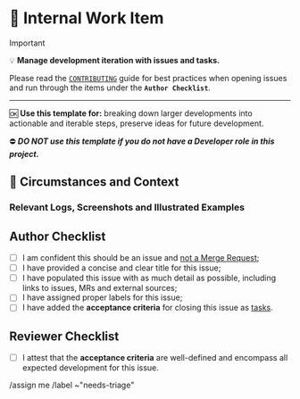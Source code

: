 # :card_index: Internal Work Item

> [!important]
> :bulb: **Manage development iteration with issues and tasks.**
>
> Please read the [`CONTRIBUTING`][1] guide for best practices when opening issues and run through the items under the **`Author Checklist`**.
>
>---
>
> :ok: **Use this template for:** breaking down larger developments into actionable and iterable steps, preserve ideas for future development.
>
> :no_entry: ***DO NOT use this template if you do not have a Developer role in this project.***

[1]: https://gitlab.com/galactipy/galactipy/-/blob/master/CONTRIBUTING.md

## :thinking: Circumstances and Context

<!-- Insert all necessary information regarding this work item, linking to other resources if applicable -->

### Relevant Logs, Screenshots and Illustrated Examples

## Author Checklist

<!-- Leaving list items unchecked is not an impediment to opening the Internal Work Item -->

- [ ] I am confident this should be an issue and [not a Merge Request][2];
- [ ] I have provided a concise and clear title for this issue;
- [ ] I have populated this issue with as much detail as possible, including links to issues, MRs and external sources;
- [ ] I have assigned proper labels for this issue;
- [ ] I have added the **acceptance criteria** for closing this issue as [tasks][3].

## Reviewer Checklist

- [ ] I attest that the **acceptance criteria** are well-defined and encompass all expected development for this issue.

[2]: https://gitlab.com/galactipy/galactipy/-/blob/master/CONTRIBUTING.md#start-with-a-merge-request
[3]: https://gitlab.com/galactipy/galactipy/-/blob/master/CONTRIBUTING.md#tasks-are-used-as-acceptance-criteria-for-issues

/assign me
/label ~"needs-triage"
